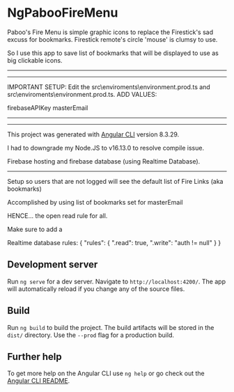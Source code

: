 # NgPabooFireMenu

Paboo's Fire Menu is simple graphic icons to replace the Firestick's sad excuss for bookmarks. Firestick remote's circle 'mouse' is clumsy to use.

So I use this app to save list of bookmarks that will be displayed to use as big clickable icons.

*******************************************************************************************************
*******************************************************************************************************
IMPORTANT SETUP:  Edit the src\enviroments\environment.prod.ts and src\enviroments\environment.prod.ts.
ADD VALUES:

firebaseAPIKey
masterEmail
*******************************************************************************************************
*******************************************************************************************************

This project was generated with [Angular CLI](https://github.com/angular/angular-cli) version 8.3.29.

I had to downgrade my Node.JS to v16.13.0 to resolve compile issue.

Firebase hosting and firebase database (using Realtime Database). 


**************************

Setup so users that are not logged will see the default list of Fire Links (aka bookmarks)

Accomplished by using list of bookmarks set for masterEmail

HENCE... the open read rule for all.  

Make sure to add a 

Realtime database rules:
{
  "rules": {
    ".read": true,
    ".write": "auth != null"
  }
}


## Development server

Run `ng serve` for a dev server. Navigate to `http://localhost:4200/`. The app will automatically reload if you change any of the source files.


## Build

Run `ng build` to build the project. The build artifacts will be stored in the `dist/` directory. Use the `--prod` flag for a production build.


## Further help

To get more help on the Angular CLI use `ng help` or go check out the [Angular CLI README](https://github.com/angular/angular-cli/blob/master/README.md).
